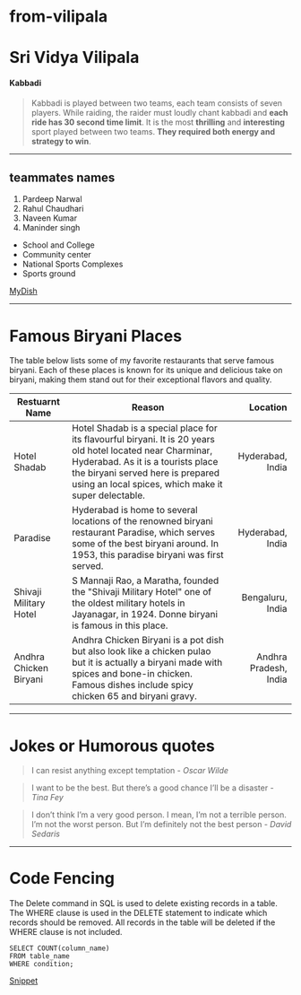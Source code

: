 # from-vilipala
# Sri Vidya Vilipala
#### Kabbadi

> Kabbadi is played between two teams, each team consists of seven players. While raiding, the raider must loudly chant kabbadi and **each ride has 30 second time limit**. It is the most **thrilling** and **interesting** sport played between two teams. **They required both energy and strategy to win**.
-----
## teammates names
1. Pardeep Narwal
2. Rahul Chaudhari
3. Naveen Kumar
4. Maninder singh

* School and College
* Community center
* National Sports Complexes
* Sports ground

[MyDish](MyDish.md)

-----------
# Famous Biryani Places

The table below lists some of my favorite restaurants that serve famous biryani. Each of these places is known for its unique and delicious take on biryani, making them stand out for their exceptional flavors and quality. 


| **Restuarnt Name** | **Reason**  | **Location** |
| --- | --- | ---: |
| Hotel Shadab | Hotel Shadab is a special place for its flavourful biryani. It is 20 years old hotel located near Charminar, Hyderabad. As it is a tourists place the biryani served here is prepared using an local spices, which make it super delectable.  | Hyderabad, India |
| Paradise | Hyderabad is home to several locations of the renowned biryani restaurant Paradise, which serves some of the best biryani around. In 1953, this paradise biryani was first served.  | Hyderabad, India |
| Shivaji Military Hotel | S Mannaji Rao, a Maratha, founded the "Shivaji Military Hotel" one of the oldest military hotels in Jayanagar, in 1924. Donne biryani is famous in this place. | Bengaluru, India | 
| Andhra Chicken Biryani| Andhra Chicken Biryani  is a pot dish but also look like a chicken pulao but it is actually a biryani made with spices and bone-in chicken. Famous dishes include spicy chicken 65 and biryani gravy. | Andhra Pradesh, India |

-------
# Jokes or Humorous quotes

> I can resist anything except temptation - *Oscar Wilde*

> I want to be the best. But there’s a good chance I’ll be a disaster - *Tina Fey*

> I don’t think I’m a very good person. I mean, I’m not a terrible person. I’m not the worst person. But I’m definitely not the best person - *David Sedaris*

----
# Code Fencing

The Delete command in SQL is used to delete existing records in a table. The WHERE clause is used in the DELETE statement to indicate which records should be removed. All records in the table will be deleted if the WHERE clause is not included.

```
SELECT COUNT(column_name)
FROM table_name
WHERE condition;
```

[Snippet](https://code.pieces.app/collections/sql)
